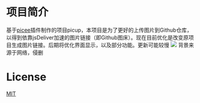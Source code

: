 # 项目简介
基于[picee](https://github.com/jrainlau/picee)插件制作的项目picup，本项目是为了更好的上传图片到Github仓库，以得到依靠jsDeliver加速的图片链接（即Github图床）。现在目前优化是改变原项目生成图片链接。后期将优化界面显示，以及部分功能。更新可能较慢
![]( https://cdn.jsdelivr.net/gh/PaddyLin-xum/tuku@master/img/picup22.png)
背景来源于网络，侵删

# License
[MIT](https://github.com/jrainlau/picee/blob/master/LICENSE)
